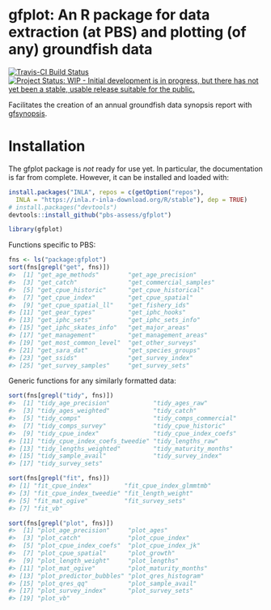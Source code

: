 # gfplot: An R package for data extraction (at PBS) and plotting (of any) groundfish data

[![Travis-CI Build
Status](https://travis-ci.org/pbs-assess/gfplot.svg?branch=master)](https://travis-ci.org/pbs-assess/gfplot)
[![Project Status: WIP - Initial development is in progress, but there
has not yet been a stable, usable release suitable for the
public.](http://www.repostatus.org/badges/latest/wip.svg)](http://www.repostatus.org/#wip)

Facilitates the creation of an annual groundfish data synopsis report
with [gfsynopsis](https://github.com/pbs-assess/gfsynopsis).

# Installation

The gfplot package is *not* ready for use yet. In particular, the
documentation is far from complete. However, it can be installed and
loaded with:

``` r
install.packages("INLA", repos = c(getOption("repos"), 
  INLA = "https://inla.r-inla-download.org/R/stable"), dep = TRUE)
# install.packages("devtools")
devtools::install_github("pbs-assess/gfplot")
```

``` r
library(gfplot)
```

Functions specific to PBS:

``` r
fns <- ls("package:gfplot")
sort(fns[grepl("get", fns)])
#>  [1] "get_age_methods"        "get_age_precision"     
#>  [3] "get_catch"              "get_commercial_samples"
#>  [5] "get_cpue_historic"      "get_cpue_historical"   
#>  [7] "get_cpue_index"         "get_cpue_spatial"      
#>  [9] "get_cpue_spatial_ll"    "get_fishery_ids"       
#> [11] "get_gear_types"         "get_iphc_hooks"        
#> [13] "get_iphc_sets"          "get_iphc_sets_info"    
#> [15] "get_iphc_skates_info"   "get_major_areas"       
#> [17] "get_management"         "get_management_areas"  
#> [19] "get_most_common_level"  "get_other_surveys"     
#> [21] "get_sara_dat"           "get_species_groups"    
#> [23] "get_ssids"              "get_survey_index"      
#> [25] "get_survey_samples"     "get_survey_sets"
```

Generic functions for any similarly formatted data:

``` r
sort(fns[grepl("tidy", fns)])
#>  [1] "tidy_age_precision"            "tidy_ages_raw"                
#>  [3] "tidy_ages_weighted"            "tidy_catch"                   
#>  [5] "tidy_comps"                    "tidy_comps_commercial"        
#>  [7] "tidy_comps_survey"             "tidy_cpue_historic"           
#>  [9] "tidy_cpue_index"               "tidy_cpue_index_coefs"        
#> [11] "tidy_cpue_index_coefs_tweedie" "tidy_lengths_raw"             
#> [13] "tidy_lengths_weighted"         "tidy_maturity_months"         
#> [15] "tidy_sample_avail"             "tidy_survey_index"            
#> [17] "tidy_survey_sets"
```

``` r
sort(fns[grepl("fit", fns)])
#> [1] "fit_cpue_index"         "fit_cpue_index_glmmtmb"
#> [3] "fit_cpue_index_tweedie" "fit_length_weight"     
#> [5] "fit_mat_ogive"          "fit_survey_sets"       
#> [7] "fit_vb"
```

``` r
sort(fns[grepl("plot", fns)])
#>  [1] "plot_age_precision"     "plot_ages"             
#>  [3] "plot_catch"             "plot_cpue_index"       
#>  [5] "plot_cpue_index_coefs"  "plot_cpue_index_jk"    
#>  [7] "plot_cpue_spatial"      "plot_growth"           
#>  [9] "plot_length_weight"     "plot_lengths"          
#> [11] "plot_mat_ogive"         "plot_maturity_months"  
#> [13] "plot_predictor_bubbles" "plot_qres_histogram"   
#> [15] "plot_qres_qq"           "plot_sample_avail"     
#> [17] "plot_survey_index"      "plot_survey_sets"      
#> [19] "plot_vb"
```
